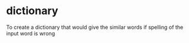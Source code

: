 # dictionary
To create a dictionary that would give the similar words if spelling of the input word is wrong 
